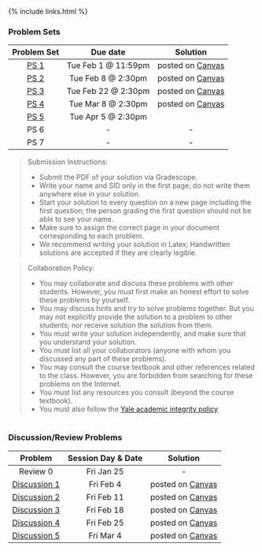 {% include links.html %}

### Problem Sets

|  Problem Set|    Due date        | Solution |
| :---:       |   :----:           |  :----:  |
| [PS 1](files/pset/PS1.pdf)        |  Tue Feb 1 @ 11:59pm| posted on [Canvas](https://yale.instructure.com/courses/73872)|
| [PS 2](files/pset/PS2new.pdf)     |  Tue Feb 8 @ 2:30pm| posted on [Canvas](https://yale.instructure.com/courses/73872)|
| [PS 3](files/pset/PS3.pdf)        |  Tue Feb 22 @ 2:30pm| posted on [Canvas](https://yale.instructure.com/courses/73872)  |
| [PS 4](files/pset/PS4.pdf)       |   Tue Mar 8 @ 2:30pm        |  posted on [Canvas](https://yale.instructure.com/courses/73872)         |
| [PS 5](files/pset/PS5.pdf)        |          Tue Apr 5 @ 2:30pm       |  |
| PS 6        |          -           |-          |
| PS 7        |          -           |-          |


> Submission Instructions:
> * Submit the PDF of your solution via Gradescope.
> * Write your name and SID only in the first page; do not write them anywhere else in your solution.
> * Start your solution to every question on a new page including the first question; the person
grading the first question should not be able to see your name. 
> * Make sure to assign the correct page in your document corresponding to each problem.
> * We recommend writing your solution in Latex; Handwritten solutions are accepted if they are clearly legible.


> Collaboration Policy:
> * You may collaborate and discuss these problems with other students. However, you must first make an honest effort to solve these problems
by yourself. 
> * You may discuss hints and try to solve problems together. But you may not explicitly provide the solution to a problem to other students; nor receive solution the solution from them.
> * You must write your solution independently, and make sure that you understand your solution.
> * You must list all your collaborators (anyone with whom you discussed any part of these problems).
> * You may consult the course textbook and other references related to the class. However, you are forbidden from searching for these problems on the Internet.
> * You must list any resources you consult (beyond the course textbook).
> * You must also follow the [Yale academic integrity policy](/https://nam12.safelinks.protection.outlook.com/?url=http%3A%2F%2Fcatalog.yale.edu%2Fundergraduate-regulations%2Fregulations%2Facademic-dishonesty%2F&amp;data=04%7C01%7Cinyoung.shin%40yale.edu%7C4bf776d64aa040e55e2b08d9dc4d6935%7Cdd8cbebb21394df8b4114e3e87abeb5c%7C0%7C0%7C637783050146558528%7CUnknown%7CTWFpbGZsb3d8eyJWIjoiMC4wLjAwMDAiLCJQIjoiV2luMzIiLCJBTiI6Ik1haWwiLCJXVCI6Mn0%3D%7C2000&amp;sdata=HMK12mLsDu0deTy59mdukXXqx1lX8fgPtoYmPYJB0xI%3D&amp;reserved=0}YY).

<h1></h1>
<p></p>

### Discussion/Review Problems

|  Problem  | Session Day & Date | Solution |
| :---:     |   :----:      |  :----:  |
|  Review 0  | Fri Jan 25 |  - |
|  [Discussion 1](files/pset/Dis1New.pdf) | Fri Feb 4  | posted on [Canvas](https://yale.instructure.com/courses/73872)|
|  [Discussion 2](files/pset/Disc2.pdf)| Fri Feb 11  | posted on [Canvas](https://yale.instructure.com/courses/73872)|
| [Discussion 3](files/pset/Disc3.pdf)| Fri Feb 18  | posted on [Canvas](https://yale.instructure.com/courses/73872)|
| [Discussion 4](files/pset/Disc4.pdf)| Fri Feb 25  | posted on [Canvas](https://yale.instructure.com/courses/73872)|
| [Discussion 5](files/pset/Disc5.pdf)| Fri Mar 4  | posted on [Canvas](https://yale.instructure.com/courses/73872) |








&nbsp;&nbsp;&nbsp;


